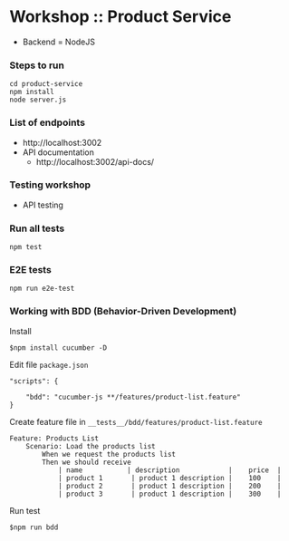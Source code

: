 # Workshop :: Product Service
* Backend = NodeJS

### Steps to run
```
cd product-service
npm install
node server.js
```

### List of endpoints
* http://localhost:3002
* API documentation
  * http://localhost:3002/api-docs/

### Testing workshop
* API testing

### Run all tests
```
npm test
```

### E2E tests
```
npm run e2e-test
```

### Working with BDD (Behavior-Driven Development)

Install
```
$npm install cucumber -D
```

Edit file `package.json`
```
"scripts": {
    
    "bdd": "cucumber-js **/features/product-list.feature"
}
```

Create feature file in `__tests__/bdd/features/product-list.feature`
```
Feature: Products List
    Scenario: Load the products list
        When we request the products list
        Then we should receive
            | name           | description            |    price  |
            | product 1       | product 1 description |    100    |
            | product 2       | product 1 description |    200    |
            | product 3       | product 1 description |    300    |  
```

Run test
```
$npm run bdd
```
